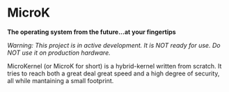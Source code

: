 # MicroK
**The operating system from the future...at your fingertips**

*_Warning: This project is in active development._*
*_It is NOT ready for use._*
*_Do NOT use it on production hardware._*

MicroKernel (or MicroK for short) is a hybrid-kernel written from scratch. It tries to reach both a great deal great speed and a high degree of security, all while mantaining a small footprint.
